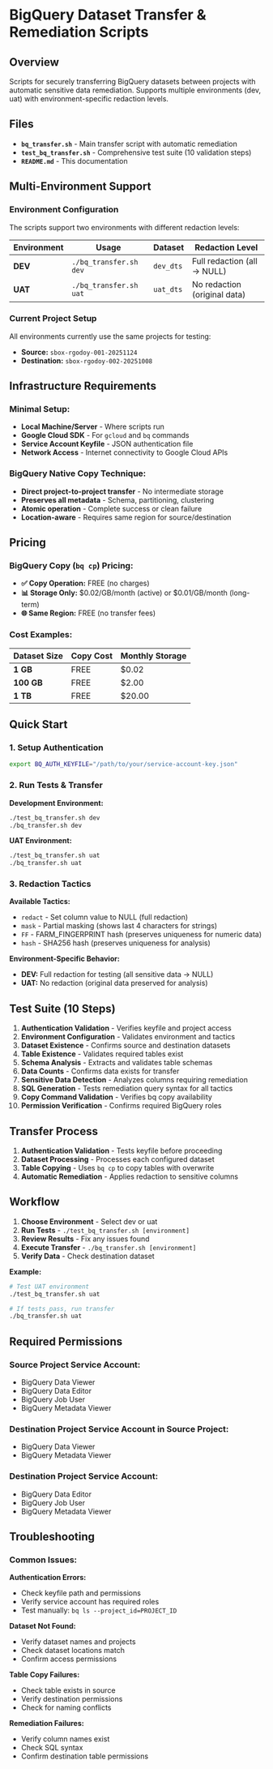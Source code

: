 # BigQuery Dataset Transfer & Remediation Scripts

## **Overview**

Scripts for securely transferring BigQuery datasets between projects with automatic sensitive data remediation. Supports multiple environments (dev, uat) with environment-specific redaction levels.

## **Files**

- **`bq_transfer.sh`** - Main transfer script with automatic remediation
- **`test_bq_transfer.sh`** - Comprehensive test suite (10 validation steps)
- **`README.md`** - This documentation

## **Multi-Environment Support**

### **Environment Configuration**
The scripts support two environments with different redaction levels:

| Environment | Usage | Dataset | Redaction Level |
|-------------|-------|---------|-----------------|
| **DEV** | `./bq_transfer.sh dev` | `dev_dts` | Full redaction (all → NULL) |
| **UAT** | `./bq_transfer.sh uat` | `uat_dts` | No redaction (original data) |

### **Current Project Setup**
All environments currently use the same projects for testing:
- **Source:** `sbox-rgodoy-001-20251124`
- **Destination:** `sbox-rgodoy-002-20251008`

## **Infrastructure Requirements**

### **Minimal Setup:**
- **Local Machine/Server** - Where scripts run
- **Google Cloud SDK** - For `gcloud` and `bq` commands
- **Service Account Keyfile** - JSON authentication file
- **Network Access** - Internet connectivity to Google Cloud APIs

### **BigQuery Native Copy Technique:**
- **Direct project-to-project transfer** - No intermediate storage
- **Preserves all metadata** - Schema, partitioning, clustering
- **Atomic operation** - Complete success or clean failure
- **Location-aware** - Requires same region for source/destination

## **Pricing**

### **BigQuery Copy (`bq cp`) Pricing:**
- **✅ Copy Operation:** FREE (no charges)
- **📊 Storage Only:** $0.02/GB/month (active) or $0.01/GB/month (long-term)
- **🌐 Same Region:** FREE (no transfer fees)

### **Cost Examples:**
| Dataset Size | Copy Cost | Monthly Storage |
|--------------|-----------|----------------|
| **1 GB** | FREE | $0.02 |
| **100 GB** | FREE | $2.00 |
| **1 TB** | FREE | $20.00 |

## **Quick Start**

### **1. Setup Authentication**
```bash
export BQ_AUTH_KEYFILE="/path/to/your/service-account-key.json"
```

### **2. Run Tests & Transfer**

**Development Environment:**
```bash
./test_bq_transfer.sh dev
./bq_transfer.sh dev
```

**UAT Environment:**
```bash
./test_bq_transfer.sh uat
./bq_transfer.sh uat
```

### **3. Redaction Tactics**

**Available Tactics:**
- `redact` - Set column value to NULL (full redaction)
- `mask` - Partial masking (shows last 4 characters for strings)
- `FF` - FARM_FINGERPRINT hash (preserves uniqueness for numeric data)
- `hash` - SHA256 hash (preserves uniqueness for analysis)

**Environment-Specific Behavior:**
- **DEV:** Full redaction for testing (all sensitive data → NULL)
- **UAT:** No redaction (original data preserved for analysis)

## **Test Suite (10 Steps)**

1. **Authentication Validation** - Verifies keyfile and project access
2. **Environment Configuration** - Validates environment and tactics
3. **Dataset Existence** - Confirms source and destination datasets
4. **Table Existence** - Validates required tables exist
5. **Schema Analysis** - Extracts and validates table schemas
6. **Data Counts** - Confirms data exists for transfer
7. **Sensitive Data Detection** - Analyzes columns requiring remediation
8. **SQL Generation** - Tests remediation query syntax for all tactics
9. **Copy Command Validation** - Verifies bq copy availability
10. **Permission Verification** - Confirms required BigQuery roles

## **Transfer Process**

1. **Authentication Validation** - Tests keyfile before proceeding
2. **Dataset Processing** - Processes each configured dataset
3. **Table Copying** - Uses `bq cp` to copy tables with overwrite
4. **Automatic Remediation** - Applies redaction to sensitive columns

## **Workflow**

1. **Choose Environment** - Select dev or uat
2. **Run Tests** - `./test_bq_transfer.sh [environment]`
3. **Review Results** - Fix any issues found
4. **Execute Transfer** - `./bq_transfer.sh [environment]`
5. **Verify Data** - Check destination dataset

**Example:**
```bash
# Test UAT environment
./test_bq_transfer.sh uat

# If tests pass, run transfer
./bq_transfer.sh uat
```

## **Required Permissions**

### **Source Project Service Account:**
- BigQuery Data Viewer
- BigQuery Data Editor
- BigQuery Job User
- BigQuery Metadata Viewer

### **Destination Project Service Account in Source Project:**
- BigQuery Data Viewer 
- BigQuery Metadata Viewer

### **Destination Project Service Account:**
- BigQuery Data Editor
- BigQuery Job User
- BigQuery Metadata Viewer

## **Troubleshooting**

### **Common Issues:**

**Authentication Errors:**
- Check keyfile path and permissions
- Verify service account has required roles
- Test manually: `bq ls --project_id=PROJECT_ID`

**Dataset Not Found:**
- Verify dataset names and projects
- Check dataset locations match
- Confirm access permissions

**Table Copy Failures:**
- Check table exists in source
- Verify destination permissions
- Check for naming conflicts

**Remediation Failures:**
- Verify column names exist
- Check SQL syntax
- Confirm destination table permissions